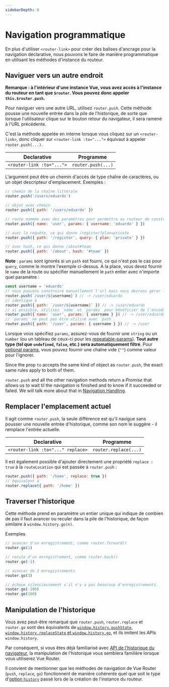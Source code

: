 ```yaml
---
sidebarDepth: 0
---
```


# Navigation programmatique

En plus d'utiliser `<router-link>` pour créer des balises d'ancrage pour la navigation déclarative, nous pouvons le faire de manière programmatique en utilisant les méthodes d'instance du routeur.

## Naviguer vers un autre endroit

**Remarque : à l'intérieur d'une instance Vue, vous avez accès à l'instance du routeur en tant que `$router`. Vous pouvez donc appeler `this.$router.push`.**

Pour naviguer vers une autre URL, utilisez `router.push`. Cette méthode pousse une nouvelle entrée dans la pile de l'historique, de sorte que lorsque l'utilisateur clique sur le bouton retour du navigateur, il sera ramené à l'URL précédente.

C'est la méthode appelée en interne lorsque vous cliquez sur un `<router-link>`, donc cliquer sur `<router-link :to="...">` équivaut à appeler `router.push(...)`.

| Declarative               | Programme       |
| ------------------------- | ------------------ |
| `<router-link :to="...">` | `router.push(...)` |

L'argument peut être un chemin d'accès de type chaîne de caractères, ou un objet descripteur d'emplacement. Exemples :

```js
// chemin de la chaîne littérale
router.push('/users/eduardo')

// objet avec chemin
router.push({ path: '/users/eduardo' })

// route nommée avec des paramètres pour permettre au routeur de construire l'url.
router.push({ name: 'user', params: { username: 'eduardo' } })

// avec la requête, ce qui donne /register?plan=private
router.push({ path: '/register', query: { plan: 'private' } })

// avec hash, ce qui donne /about#team
router.push({ path: '/about', hash: '#team' })
```

**Note** : `params` sont ignorés si un `path` est fourni, ce qui n'est pas le cas pour `query`, comme le montre l'exemple ci-dessus. A la place, vous devez fournir le `name` de la route ou spécifier manuellement le `path` entier avec n'importe quel paramètre :

```js
const username = 'eduardo'
// nous pouvons construire manuellement l'url mais nous devrons gérer l'encodage nous-mêmes
router.push(`/user/${username}`) // -> /user/eduardo
// identique à
router.push({ path: `/user/${username}` }) // -> /user/eduardo
// si possible, utilisez `name` et `params` pour bénéficier de l'encodage automatique de l'URL
router.push({ name: 'user', params: { username } }) // -> /user/eduardo
// `params` ne peut pas être utilisé avec `path`.
router.push({ path: '/user', params: { username } }) // -> /user
```

Lorsque vous spécifiez `params`, assurez-vous de fournir une `string` ou un `number` (ou un tableau de ceux-ci pour les [repeatable-params](./route-matching-syntax.md#repeatable-params)). **Tout autre type (tel que `undefined`, `false`, etc.) sera automatiquement filtré**. Pour [optional params](./route-matching-syntax.md#repeatable-params), vous pouvez fournir une chaîne vide (`""`) comme valeur pour l'ignorer.

Since the prop `to` accepts the same kind of object as `router.push`, the exact same rules apply to both of them.

`router.push` and all the other navigation methods return a _Promise_ that allows us to wait til the navigation is finished and to know if it succeeded or failed. We will talk more about that in [Navigation Handling](../advanced/navigation-failures.md).

## Remplacer l'emplacement actuel

Il agit comme `router.push`, la seule différence est qu'il navigue sans pousser une nouvelle entrée d'historique, comme son nom le suggère - il remplace l'entrée actuelle.

| Declarative                       | Programme          |
| --------------------------------- | --------------------- |
| `<router-link :to="..." replace>` | `router.replace(...)` |

Il est également possible d'ajouter directement une propriété `replace : true` à la `routeLocation` qui est passée à `router.push` :

```js
router.push({ path: '/home', replace: true })
// équivalent à
router.replace({ path: '/home' })
```

## Traverser l'historique

Cette méthode prend en paramètre un entier unique qui indique de combien de pas il faut avancer ou reculer dans la pile de l'historique, de façon similaire à `window.history.go(n)`.

Exemples

```js
// avancer d'un enregistrement, comme router.forward()
router.go(1)

// recule d'un enregistrement, comme router.back()
router.go(-1)

// avancer de 3 enregistrements
router.go(3)

// échoue silencieusement s'il n'y a pas beaucoup d'enregistrements.
router.go(-100)
router.go(100)
```

## Manipulation de l'historique

Vous avez peut-être remarqué que `router.push`, `router.replace` et `router.go` sont des équivalents de [`window.history.pushState`, `window.history.replaceState` et `window.history.go`](https://developer.mozilla.org/en-US/docs/Web/API/History), et ils imitent les APIs `window.history`.

Par conséquent, si vous êtes déjà familiarisé avec [API de l'historique du navigateur](https://developer.mozilla.org/en-US/docs/Web/API/History_API), la manipulation de l'historique vous semblera familière lorsque vous utiliserez Vue Router.

Il convient de mentionner que les méthodes de navigation de Vue Router (`push`, `replace`, `go`) fonctionnent de manière cohérente quel que soit le type d'[option `history`](../../api/#history) passé lors de la création de l'instance du routeur.

